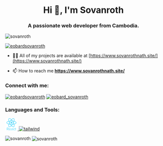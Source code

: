 <h1 align="center">Hi 👋, I'm Sovanroth</h1>
<h3 align="center">A passionate web developer from Cambodia.</h3>

<p align="left"> <img src="https://komarev.com/ghpvc/?username=sovanroth&label=Profile%20views&color=0e75b6&style=flat" alt="sovanroth" /> </p>

<p align="left"> <a href="https://twitter.com/eobardsovanroth" target="blank"><img src="https://img.shields.io/twitter/follow/eobardsovanroth?logo=twitter&style=for-the-badge" alt="eobardsovanroth" /></a> </p>

- 👨‍💻 All of my projects are available at [https://www.sovanrothnath.site/](https://www.sovanrothnath.site/)

- 📫 How to reach me **https://www.sovanrothnath.site/**

<h3 align="left">Connect with me:</h3>
<p align="left">
<a href="https://twitter.com/eobardsovanroth" target="blank"><img align="center" src="https://raw.githubusercontent.com/rahuldkjain/github-profile-readme-generator/master/src/images/icons/Social/twitter.svg" alt="eobardsovanroth" height="30" width="40" /></a>
<a href="https://instagram.com/eobard_sovanroth" target="blank"><img align="center" src="https://raw.githubusercontent.com/rahuldkjain/github-profile-readme-generator/master/src/images/icons/Social/instagram.svg" alt="eobard_sovanroth" height="30" width="40" /></a>
</p>

<h3 align="left">Languages and Tools:</h3>
</a> <a href="https://reactjs.org/" target="_blank" rel="noreferrer"> <img src="https://raw.githubusercontent.com/devicons/devicon/master/icons/react/react-original-wordmark.svg" alt="react" width="40" height="40"/> </a> <a href="https://tailwindcss.com/" target="_blank" rel="noreferrer"> <img src="https://www.vectorlogo.zone/logos/tailwindcss/tailwindcss-icon.svg" alt="tailwind" width="40" height="40"/> </a> </p>

<p><img align="left" src="https://github-readme-stats.vercel.app/api/top-langs?username=sovanroth&show_icons=true&locale=en&layout=compact" alt="sovanroth" /></p>

<p>&nbsp;<img align="center" src="https://github-readme-stats.vercel.app/api?username=sovanroth&show_icons=true&locale=en" alt="sovanroth" /></p>
